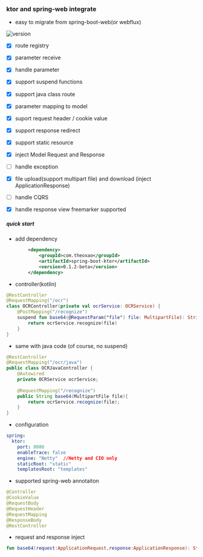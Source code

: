 ### ktor and spring-web integrate
* easy to migrate from spring-boot-web(or webflux)

![version](https://img.shields.io/jitpack/v/github/theoxao/spring-boot-ktor.svg?label=jitpack&style=flat-square)

* [x] route registry  
* [x] parameter receive   
* [x] handle parameter  
* [x] support suspend functions  
* [x] support java class route   
* [x] parameter mapping to model  
* [x] suport request header / cookie value
* [x] support response redirect  
* [x] support static resource  
* [x] inject Model Request and Response
* [ ] handle exception  
* [x] file upload(support multipart file) and download (inject ApplicationResponse)
* [ ] handle CQRS  
* [x] handle response view   freemarker supported


##### quick start
* add dependency
```xml
        <dependency>
            <groupId>com.theoxao</groupId>
            <artifactId>spring-boot-ktor</artifactId>
            <version>0.1.2-beta</version>
        </dependency>
```

* controller(kotlin)
```kotlin
@RestController
@RequestMapping("/ocr")
class OCRController(private val ocrService: OCRService) {
    @PostMapping("/recognize")
    suspend fun base64(@RequestParam("file") file: MultipartFile): String {
        return ocrService.recognize(file)
    }
}
```

* same with java code (of course, no suspend)
```java
@RestController
@RequestMapping("/ocr/java")
public class OCRJavaController {
    @Autowired
    private OCRService ocrService;
    
    @RequestMapping("/recognize")
    public String base64(MultipartFile file){
        return ocrService.recognize(file);
    }
}
```

* configuration
```yaml
spring:
  ktor:
    port: 8080
    enableTrace: false
    engine: "Netty"  //Netty and CIO only
    staticRoot: "static"
    templatesRoot: "templates"
```

* supported spring-web annotaiton
```java
@Controller
@CookieValue
@RequestBody
@RequestHeader
@RequestMapping
@ResponseBody
@RestController
```

* request and response inject 
```kotlin
fun base64(request:ApplicationRequest,response:ApplicationResponse): String ...
```

